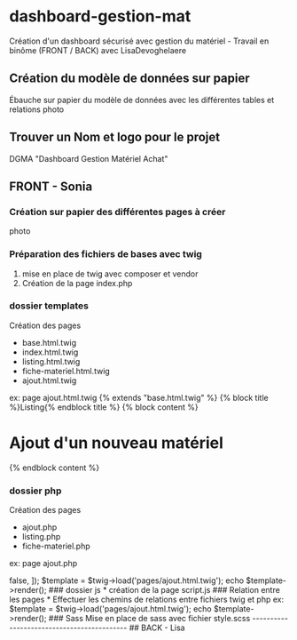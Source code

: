 # dashboard-gestion-mat
Création d'un dashboard sécurisé avec gestion du matériel - Travail en binôme (FRONT / BACK) avec LisaDevoghelaere

## Création du modèle de données sur papier
Ébauche sur papier du modèle de données avec les différentes tables et relations
photo

## Trouver un Nom et logo pour le projet
DGMA "Dashboard Gestion Matériel Achat"

## FRONT - Sonia

### Création sur papier des différentes pages à créer
photo

### Préparation des fichiers de bases avec twig
1. mise en place de twig avec composer et vendor
2. Création de la page index.php

### dossier templates
Création des pages
* base.html.twig
* index.html.twig
* listing.html.twig
* fiche-materiel.html.twig
* ajout.html.twig

ex: page ajout.html.twig
{% extends "base.html.twig" %}
{% block title %}Listing{% endblock title %}
{% block content %}
    <h1>Ajout d'un nouveau matériel</h1>
{% endblock content %}

### dossier php
Création des pages
* ajout.php
* listing.php
* fiche-materiel.php

ex: page ajout.php
<?php 
require_once 'vendor/autoload.php';
$loader = new \Twig\Loader\FilesystemLoader('templates');
$twig = new \Twig\Environment($loader, [
    'cache' => false,
]);
$template = $twig->load('pages/ajout.html.twig');
echo $template->render();

### dossier js
* création de la page script.js

### Relation entre les pages 
* Effectuer les chemins de relations entre fichiers twig et php 

ex: 
$template = $twig->load('pages/ajout.html.twig');
echo $template->render();

### Sass
Mise en place de sass avec fichier style.scss






-------------------------------------------
## BACK - Lisa


